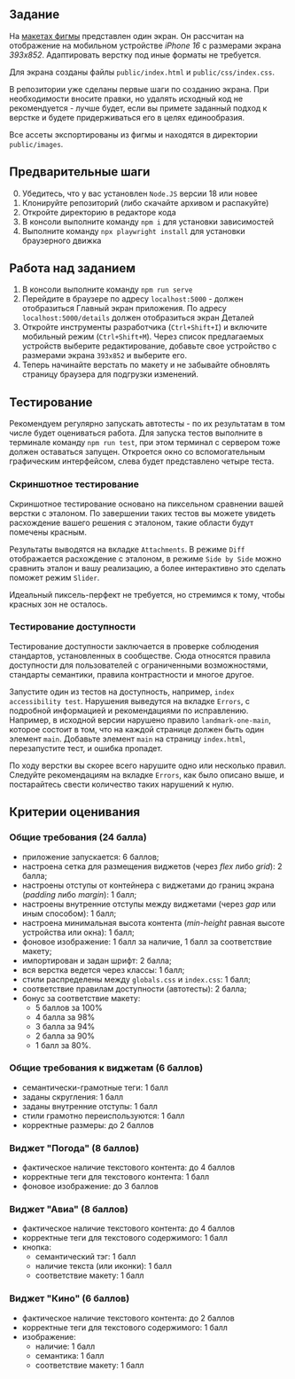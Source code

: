 ## Задание

На [макетах фигмы](https://www.figma.com/design/oSQ6vLZ2CDdCUylQpgXDmq/Widgets--IThub-Reexam-?node-id=1-55&t=o9FQ9KoMYUZ24ZzV-1) представлен один экран. Он рассчитан на отображение на мобильном устройстве *iPhone 16* с размерами экрана *393х852*. Адаптировать верстку под иные форматы не требуется.

Для экрана созданы файлы `public/index.html` и `public/css/index.css`.

В репозитории уже сделаны первые шаги по созданию экрана. При необходимости вносите правки, но удалять исходный код не рекомендуется - лучше будет, если вы примете заданный подход к верстке и будете придерживаться его в целях единообразия.

Все ассеты экспортированы из фигмы и находятся в директории `public/images`.

## Предварительные шаги

0. Убедитесь, что у вас установлен `Node.JS` версии 18 или новее
1. Клонируйте репозиторий (либо скачайте архивом и распакуйте)
2. Откройте директорию в редакторе кода
3. В консоли выполните команду `npm i` для установки зависимостей
4. Выполните команду `npx playwright install` для установки браузерного движка

## Работа над заданием

1. В консоли выполните команду `npm run serve`
2. Перейдите в браузере по адресу `localhost:5000` - должен отобразиться Главный экран приложения. По адресу `localhost:5000/details` должен отобразиться экран Деталей
3. Откройте инструменты разработчика (`Ctrl+Shift+I`) и включите мобильный режим (`Ctrl+Shift+M`). Через список предлагаемых устройств выберите редактирование, добавьте свое устройство с размерами экрана `393х852` и выберите его.
4. Теперь начинайте верстать по макету и не забывайте обновлять страницу браузера для подгрузки изменений.

## Тестирование

Рекомендуем регулярно запускать автотесты - по их результатам в том числе будет оцениваться работа. Для запуска тестов выполните в терминале команду `npm run test`, при этом терминал с сервером тоже должен оставаться запущен. Откроется окно со вспомогательным графическим интерфейсом, слева будет представлено четыре теста.

### Скриншотное тестирование

Скриншотное тестирование основано на пиксельном сравнении вашей верстки с эталоном. По завершении таких тестов вы можете увидеть расхождение вашего решения с эталоном, такие области будут помечены красным.

Результаты выводятся на вкладке `Attachments`. В режиме `Diff` отображается расхождение с эталоном, в режиме `Side by Side` можно сравнить эталон и вашу реализацию, а более интерактивно это сделать поможет режим `Slider`.

Идеальный пиксель-перфект не требуется, но стремимся к тому, чтобы красных зон не осталось.

### Тестирование доступности

Тестирование доступности заключается в проверке соблюдения стандартов, установленных в сообществе. Сюда относятся правила доступности для пользователей с ограниченными возможностями, стандарты семантики, правила контрастности и многое другое.

Запустите один из тестов на доступность, например, `index accessibility test`. Нарушения выведутся на вкладке `Errors`, с подробной информацией и рекомендациями по исправлению. Например, в исходной версии нарушено правило `landmark-one-main`, которое состоит в том, что на каждой странице должен быть один элемент `main`. Добавьте элемент `main` на страницу `index.html`, перезапустите тест, и ошибка пропадет.

По ходу верстки вы скорее всего нарушите одно или несколько правил. Следуйте рекомендациям на вкладке `Errors`, как было описано выше, и постарайтесь свести количество таких нарушений к нулю.

## Критерии оценивания

### Общие требования (24 балла)
- приложение запускается: 6 баллов;
- настроена сетка для размещения виджетов (через *flex* либо *grid*): 2 балла;
- настроены отступы от контейнера с виджетами до границ экрана (*padding* либо *margin*): 1 балл;
- настроены внутренние отступы между виджетами (через *gap* или иным способом): 1 балл;
- настроена минимальная высота контента (*min-height* равная высоте устройства или окна): 1 балл;
- фоновое изображение: 1 балл за наличие, 1 балл за соответствие макету;
- импортирован и задан шрифт: 2 балла;
- вся верстка ведется через классы: 1 балл;
- стили распределены между `globals.css` и `index.css`: 1 балл;
- соответствие правилам доступности (автотесты): 2 балла;
- бонус за соответствие макету:
  - 5 баллов за 100%
  - 4 балла за 98%
  - 3 балла за 94%
  - 2 балла за 90%
  - 1 балл за 80%.

### Общие требования к виджетам (6 баллов)
- семантически-грамотные теги: 1 балл
- заданы скругления: 1 балл
- заданы внутренние отступы: 1 балл
- стили грамотно переиспользуются: 1 балл
- корректные размеры: до 2 баллов

### Виджет "Погода" (8 баллов)
- фактическое наличие текстового контента: до 4 баллов
- корректные теги для текстового контента: 1 балл
- фоновое изображение: до 3 баллов

### Виджет "Авиа" (8 баллов)
- фактическое наличие текстового контента: до 4 баллов
- корректные теги для текстового содержимого: 1 балл
- кнопка:
  - семантический тэг: 1 балл
  - наличие текста (или иконки): 1 балл
  - соответствие макету: 1 балл

### Виджет "Кино" (6 баллов)
- фактическое наличие текстового контента: до 2 баллов
- корректные теги для текстового содержимого: 1 балл
- изображение:
  - наличие: 1 балл
  - семантика: 1 балл
  - соответствие макету: 1 балл


